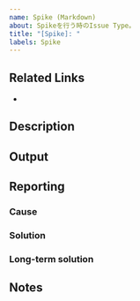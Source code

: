 ```yaml
---
name: Spike (Markdown)
about: Spikeを行う時のIssue Type。
title: "[Spike]: "
labels: Spike
---
```


## Related Links
<!-- 関連する Issue や、 Slack のリンクを記載する。 -->

- 

## Description
<!-- Spikeの内容と理由を記載する。詳細はこちら参照 https://docs.google.com/presentation/d/1-z6B3tyji7bVegMOyEtl__nOQJrHSETmSV6Ti1NTQxU/edit#slide=id.g26536243de2_0_176 -->

## Output
<!-- 調査結果をこちらに記載し、Team全体、またはProduct Ownerへ共有する。 -->

## Reporting
### Cause
<!-- Bugが起きた原因を詳細に記載する。（5W1H, 5Wなど参照） -->

### Solution
<!-- どうやって解決したかを記載する。 -->

### Long-term solution
<!-- 長期的、または恒久対応などが必要であれば記載する。（例えば、Operationの改善など） -->

## Notes
<!-- 補足事項を記載する -->
